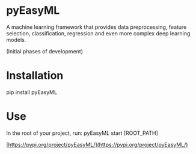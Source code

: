 # pyEasyML
A machine learning framework that provides data preprocessing, feature selection, classification, regression and even more complex deep learning models.

(Initial phases of development)

# Installation
pip install pyEasyML

# Use
In the root of your project, run:
pyEasyML start [ROOT_PATH]

[https://pypi.org/project/pyEasyML/](https://pypi.org/project/pyEasyML/)
